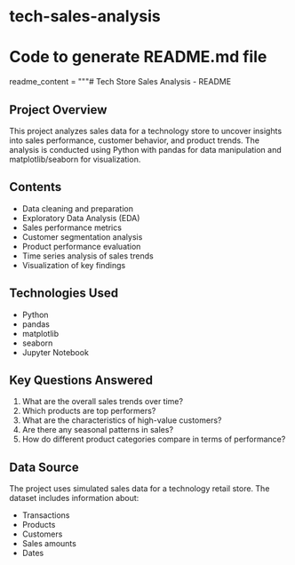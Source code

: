 # tech-sales-analysis

# Code to generate README.md file
readme_content = """# Tech Store Sales Analysis - README

## Project Overview
This project analyzes sales data for a technology store to uncover insights into sales performance, customer behavior, and product trends. The analysis is conducted using Python with pandas for data manipulation and matplotlib/seaborn for visualization.

## Contents
- Data cleaning and preparation
- Exploratory Data Analysis (EDA)
- Sales performance metrics
- Customer segmentation analysis
- Product performance evaluation
- Time series analysis of sales trends
- Visualization of key findings

## Technologies Used
- Python
- pandas
- matplotlib
- seaborn
- Jupyter Notebook

## Key Questions Answered
1. What are the overall sales trends over time?
2. Which products are top performers?
3. What are the characteristics of high-value customers?
4. Are there any seasonal patterns in sales?
5. How do different product categories compare in terms of performance?


## Data Source
The project uses simulated sales data for a technology retail store. The dataset includes information about:
- Transactions
- Products
- Customers
- Sales amounts
- Dates
